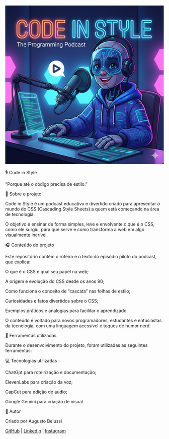 ![Logo do Podcast](assets/logo_podcast.png)


🎙️ Code in Style

“Porque até o código precisa de estilo.”


🧠 Sobre o projeto

Code in Style é um podcast educativo e divertido criado para apresentar o mundo do CSS (Cascading Style Sheets) a quem está começando na área de tecnologia.

O objetivo é ensinar de forma simples, leve e envolvente o que é o CSS, como ele surgiu, para que serve e como transforma a web em algo visualmente incrível.

🎧 Conteúdo do projeto

Este repositório contém o roteiro e o texto do episódio piloto do podcast, que explica:

O que é o CSS e qual seu papel na web;

A origem e evolução do CSS desde os anos 90;

Como funciona o conceito de “cascata” nas folhas de estilo;

Curiosidades e fatos divertidos sobre o CSS;

Exemplos práticos e analogias para facilitar o aprendizado.

O conteúdo é voltado para novos programadores, estudantes e entusiastas da tecnologia, com uma linguagem acessível e toques de humor nerd.


🧰 Ferramentas utilizadas

Durante o desenvolvimento do projeto, foram utilizadas as seguintes ferramentas:

💻 Tecnologias utilizadas

ChatGpt para roteirização e documentação;

ElevenLabs para criação da voz;

CapCut para edição de audio;

Google Gemini para criação de visual


💬 Autor

Criado por Augusto Belussi

[GitHub](https://github.com/Augusto-Belussi/Podcast_IA_generative) | [LinkedIn](https://www.linkedin.com/in/augustobelussi) | [Instagram](https://www.instagram.com/augusto_belussi)

